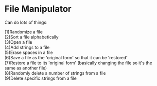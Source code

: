 # File Manipulator
Can do lots of things:  
  
(1)Randomize a file  
(2)Sort a file alphabetically  
(3)Open a file  
(4)Add strings to a file  
(5)Erase spaces in a file  
(6)Save a file as the 'original form' so that it can be 'restored'  
(7)Restore a file to its 'original form' (basically changing the file so it's the same as another file)  
(8)Randomly delete a number of strings from a file  
(9)Delete specific strings from a file  
